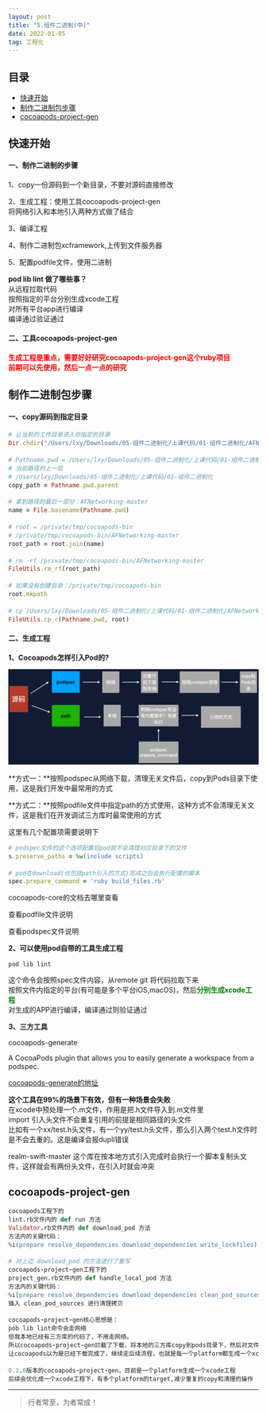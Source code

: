 ```yaml
---
layout: post
title: "5.组件二进制(中)"
date: 2022-01-05
tag: 工程化
---
```



## 目录
- [快速开始](#content0)
- [制作二进制包步骤](#content1)   
- [cocoapods-project-gen](#content2)   



<!-- ************************************************ -->
## <a id="content0">快速开始</a>

#### **一、制作二进制的步骤**

1、copy一份源码到一个新目录，不要对源码直接修改    

2、生成工程：使用工具cocoapods-project-gen   
将网络引入和本地引入两种方式做了结合   

3、编译工程

4、制作二进制包xcframework,上传到文件服务器

5、配置podfile文件，使用二进制


**pod lib lint 做了哪些事？**    
从远程拉取代码   
按照指定的平台分别生成xcode工程   
对所有平台app进行编译   
编译通过验证通过   


#### **二、工具cocoapods-project-gen** 

<span style="color:red;font-weight:bold">生成工程是重点，需要好好研究cocoapods-project-gen这个ruby项目</span>   
<span style="color:red;font-weight:bold">前期可以先使用，然后一点一点的研究</span>         



<!-- ************************************************ -->
## <a id="content1">制作二进制包步骤</a>

#### **一、copy源码到指定目录**

```ruby
# 让当前的工作目录进入你指定的目录
Dir.chdir("/Users/lxy/Downloads/05-组件二进制化/上课代码/01-组件二进制化/AFNetworking-master")

# Pathname.pwd = /Users/lxy/Downloads/05-组件二进制化/上课代码/01-组件二进制化/AFNetworking-master
# 当前路径的上一层
# /Users/lxy/Downloads/05-组件二进制化/上课代码/01-组件二进制化
copy_path = Pathname.pwd.parent

# 拿到路径的最后一部分：AFNetworking-master
name = File.basename(Pathname.pwd)

# root = /private/tmp/cocoapods-bin
# /private/tmp/cocoapods-bin/AFNetworking-master
root_path = root.join(name)

# rm -rf /private/tmp/cocoapods-bin/AFNetworking-master
FileUtils.rm_rf(root_path)

# 如果没有创建目录：/private/tmp/cocoapods-bin
root.mkpath

# cp /Users/lxy/Downloads/05-组件二进制化/上课代码/01-组件二进制化/AFNetworking-master /private/tmp/cocoapods-bin
FileUtils.cp_r(Pathname.pwd, root)
```

#### **二、生成工程**

**1、Cocoapods怎样引入Pod的?**

<img src="/images/project/17.png">

**方式一：**按照podspec从网络下载，清理无关文件后，copy到Pods目录下使用，这是我们开发中最常用的方式

**方式二：**按照podfile文件中指定path的方式使用，这种方式不会清理无关文件，这是我们在开发调试三方库时最常使用的方式


这里有几个配置项需要说明下
```ruby
# podspec文件的这个选项配置后pod就不会清理对应目录下的文件
s.preserve_paths = %w(include scripts)

# pod在download(也包括path引入的方式)完成之后会执行配置的脚本
spec.prepare_command = 'ruby build_files.rb'
```


cocoapods-core的文档去哪里查看

<a herf="https://github.com/CocoaPods/Core/blob/master/lib/cocoapods-core/podfile/dsl.rb">查看podfile文件说明</a>

<a herf="https://github.com/CocoaPods/Core/blob/master/lib/cocoapods-core/specification/dsl.rb">查看podspec文件说明</a>


**2、可以使用pod自带的工具生成工程**

```shell
pod lib lint 
```
这个命令会按照spec文件内容，从remote git 将代码拉取下来    
按照文件内指定的平台(有可能是多个平台iOS,macOS)，然后<span style="color:green;font-weight:bold">分别生成xcode工程</span>   
对生成的APP进行编译，编译通过则验证通过      


**3、三方工具**

cocoapods-generate 

A CocoaPods plugin that allows you to easily generate a workspace from a podspec.

<a href="https://github.com/square/cocoapods-generate">cocoapods-generate的地址</a>

**这个工具在99%的场景下有效，但有一种场景会失败**    
在xcode中预处理一个.m文件，作用是把.h文件导入到.m文件里     
import 引入头文件不会重复引用的前提是相同路径的头文件     
比如有一个xx/test.h头文件，有一个yy/test.h头文件，那么引入两个test.h文件时是不会去重的。这是编译会报dupli错误     

realm-swift-master 这个库在按本地方式引入完成时会执行一个脚本复制头文件，这样就会有两份头文件，在引入时就会冲突



<!-- ************************************************ -->
## <a id="content2">cocoapods-project-gen</a>

```ruby
cocoapods工程下的   
lint.rb文件内的 def run 方法    
Validator.rb文件内的 def download_pod 方法    
方法内的关键代码：
%i(prepare resolve_dependencies download_dependencies write_lockfiles).each { |m| @installer.send(m) } 

# 对上边 download_pod 的方法进行了重写
cocoapods-project-gen工程下的     
project_gen.rb文件内的 def handle_local_pod 方法   
方法内的关键代码：
%i[prepare resolve_dependencies download_dependencies clean_pod_sources write_lockfiles].each do |m|  
插入 clean_pod_sources 进行清理拷贝

cocoapods-project-gen核心思想是：
pob lib lint命令会走网络
但我本地已经有三方库的代码了，不用走网络。
所以cocoapods-project-gen拦截了下载，将本地的三方库copy到pods目录下，然后对文件进行清理(按照cocoapods的清理方式)
让cocoapods以为是已经下载完成了，继续走后续流程，也就是每一个platform都生成一个xcode工程

0.1.0版本的cocoapods-project-gen，目前是一个platform生成一个xcode工程
后续会优化成一个xcode工程下，有多个platform的target,减少重复的copy和清理的操作
```






















----------
>  行者常至，为者常成！


